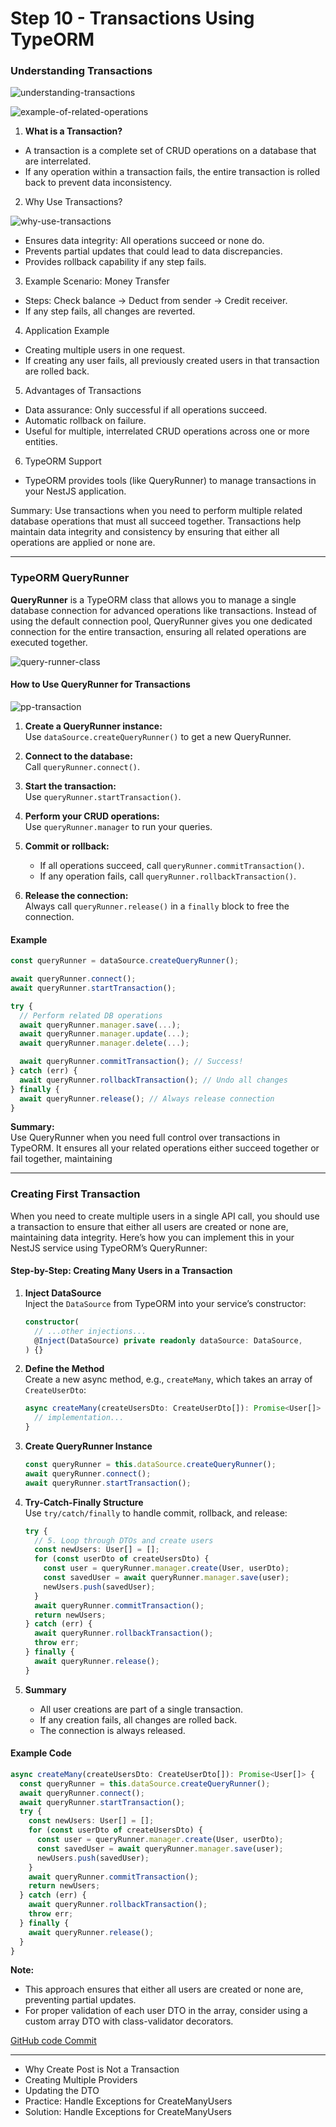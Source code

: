 # Step 10 - Transactions Using TypeORM

### Understanding Transactions
![understanding-transactions](./images/understanding-transactions.png)


![example-of-related-operations](./images/example-of-related-operations.png)

1. **What is a Transaction?**

- A transaction is a complete set of CRUD operations on a database that are interrelated.
- If any operation within a transaction fails, the entire transaction is rolled back to prevent data inconsistency.

2. Why Use Transactions?

![why-use-transactions](./images/why-use-transactions.png)

- Ensures data integrity: All operations succeed or none do.
- Prevents partial updates that could lead to data discrepancies.
- Provides rollback capability if any step fails. 

3. Example Scenario: Money Transfer
- Steps: Check balance → Deduct from sender → Credit receiver.
- If any step fails, all changes are reverted.

4. Application Example
- Creating multiple users in one request.
- If creating any user fails, all previously created users in that transaction are rolled back.

5. Advantages of Transactions
- Data assurance: Only successful if all operations succeed.
- Automatic rollback on failure.
- Useful for multiple, interrelated CRUD operations across one or more entities.

6. TypeORM Support
- TypeORM provides tools (like QueryRunner) to manage transactions in your NestJS application.

Summary:
Use transactions when you need to perform multiple related database operations that must all succeed together. Transactions help maintain data integrity and consistency by ensuring that either all operations are applied or none are.

---

### TypeORM QueryRunner

**QueryRunner** is a TypeORM class that allows you to manage a single database connection for advanced operations like transactions. Instead of using the default connection pool, QueryRunner gives you one dedicated connection for the entire transaction, ensuring all related operations are executed together.

![query-runner-class](./images/query-runner-class.png)

#### How to Use QueryRunner for Transactions

![pp-transaction](./images/pp-transaction.png)

1. **Create a QueryRunner instance:**  
   Use `dataSource.createQueryRunner()` to get a new QueryRunner.

2. **Connect to the database:**  
   Call `queryRunner.connect()`.

3. **Start the transaction:**  
   Use `queryRunner.startTransaction()`.

4. **Perform your CRUD operations:**  
   Use `queryRunner.manager` to run your queries.

5. **Commit or rollback:**  
   - If all operations succeed, call `queryRunner.commitTransaction()`.
   - If any operation fails, call `queryRunner.rollbackTransaction()`.

6. **Release the connection:**  
   Always call `queryRunner.release()` in a `finally` block to free the connection.

#### Example

```typescript
const queryRunner = dataSource.createQueryRunner();

await queryRunner.connect();
await queryRunner.startTransaction();

try {
  // Perform related DB operations
  await queryRunner.manager.save(...);
  await queryRunner.manager.update(...);
  await queryRunner.manager.delete(...);

  await queryRunner.commitTransaction(); // Success!
} catch (err) {
  await queryRunner.rollbackTransaction(); // Undo all changes
} finally {
  await queryRunner.release(); // Always release connection
}
```

**Summary:**  
Use QueryRunner when you need full control over transactions in TypeORM. It ensures all your related operations either succeed together or fail together, maintaining

---

### Creating First Transaction

When you need to create multiple users in a single API call, you should use a transaction to ensure that either all users are created or none are, maintaining data integrity. Here’s how you can implement this in your NestJS service using TypeORM’s QueryRunner:

#### Step-by-Step: Creating Many Users in a Transaction

1. **Inject DataSource**  
   Inject the `DataSource` from TypeORM into your service’s constructor:
   ```typescript
   constructor(
     // ...other injections...
     @Inject(DataSource) private readonly dataSource: DataSource,
   ) {}
   ```

2. **Define the Method**  
   Create a new async method, e.g., `createMany`, which takes an array of `CreateUserDto`:
   ```typescript
   async createMany(createUsersDto: CreateUserDto[]): Promise<User[]> {
     // implementation...
   }
   ```

3. **Create QueryRunner Instance**  
   ```typescript
   const queryRunner = this.dataSource.createQueryRunner();
   await queryRunner.connect();
   await queryRunner.startTransaction();
   ```

4. **Try-Catch-Finally Structure**  
   Use `try/catch/finally` to handle commit, rollback, and release:
   ```typescript
   try {
     // 5. Loop through DTOs and create users
     const newUsers: User[] = [];
     for (const userDto of createUsersDto) {
       const user = queryRunner.manager.create(User, userDto);
       const savedUser = await queryRunner.manager.save(user);
       newUsers.push(savedUser);
     }
     await queryRunner.commitTransaction();
     return newUsers;
   } catch (err) {
     await queryRunner.rollbackTransaction();
     throw err;
   } finally {
     await queryRunner.release();
   }
   ```

6. **Summary**  
   - All user creations are part of a single transaction.
   - If any creation fails, all changes are rolled back.
   - The connection is always released.

#### Example Code

```typescript
async createMany(createUsersDto: CreateUserDto[]): Promise<User[]> {
  const queryRunner = this.dataSource.createQueryRunner();
  await queryRunner.connect();
  await queryRunner.startTransaction();
  try {
    const newUsers: User[] = [];
    for (const userDto of createUsersDto) {
      const user = queryRunner.manager.create(User, userDto);
      const savedUser = await queryRunner.manager.save(user);
      newUsers.push(savedUser);
    }
    await queryRunner.commitTransaction();
    return newUsers;
  } catch (err) {
    await queryRunner.rollbackTransaction();
    throw err;
  } finally {
    await queryRunner.release();
  }
}
```

**Note:**  
- This approach ensures that either all users are created or none are, preventing partial updates.
- For proper validation of each user DTO in the array, consider using a custom array DTO with class-validator decorators.

[ GitHub code Commit](https://github.com/NadirBakhsh/nestjs-resources-code/commit/1a54d8d453dd35b36af6f88e9bb2f459d423f113)

---

- Why Create Post is Not a Transaction
- Creating Multiple Providers
- Updating the DTO
- Practice: Handle Exceptions for CreateManyUsers
- Solution: Handle Exceptions for CreateManyUsers